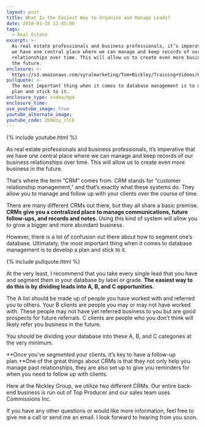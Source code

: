 ```yaml
---
layout: post
title: What Is the Easiest Way to Organize and Manage Leads?
date: 2018-01-18 13:45:00
tags:
  - Real Estate
excerpt: >-
  As real estate professionals and business professionals, it’s imperative that
  we have one central place where we can manage and keep records of our business
  relationships over time. This will allow us to create even more business in
  the future.
enclosure: >-
  https://s3.amazonaws.com/vyralmarketing/Tom+Nickley/Training+Videos/Orlando+Real+Estate+Agent-+What+can+CRMs+do+for+your+business%253F.mp4
pullquote: >-
  The most important thing when it comes to database management is to develop a
  plan and stick to it.
enclosure_type: video/mp4
enclosure_time:
use_youtube_image: true
youtube_alternate_image:
youtube_code: Zb9Uzy_rlCE
---
```



{% include youtube.html %}

As real estate professionals and business professionals, it’s imperative that we have one central place where we can manage and keep records of our business relationships over time. This will allow us to create even more business in the future.

That’s where the term “CRM” comes from. CRM stands for “customer relationship management,” and that’s exactly what these systems do. They allow you to manage and follow up with your clients over the course of time.

There are many different CRMs out there, but they all share a basic premise. **CRMs give you a centralized place to manage communications, future follow-ups, and records and notes.** Using this kind of system will allow you to grow a bigger and more abundant business.

However, there is a lot of confusion out there about how to segment one’s database. Ultimately, the most important thing when it comes to database management is to develop a plan and stick to it.

{% include pullquote.html %}

At the very least, I recommend that you take every single lead that you have and segment them in your database by label or grade. **The easiest way to do this is by dividing leads into A, B, and C opportunities.**

The A list should be made up of people you have worked with and referred you to others. Your B clients are people you may or may not have worked with. These people may not have yet referred business to you but are good prospects for future referrals. C clients are people who you don’t think will likely refer you business in the future.

You should be dividing your database into these A, B, and C categories at the very minimum.

**Once you’ve segmented your clients, it’s key to have a follow-up plan.**One of the great things about CRMs is that they not only help you manage past relationships, they are also set up to give you reminders for when you need to follow up with clients.

Here at the Nickley Group, we utilize two different CRMs. Our entire back-end business is run out of Top Producer and our sales team uses Commissions Inc.

If you have any other questions or would like more information, feel free to give me a call or send me an email. I look forward to hearing from you soon.